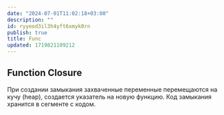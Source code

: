 ```yaml
---
date: "2024-07-01T11:02:18+03:00"
description: ""
id: ryyeod3il3h4yft6xmyk0rn
publish: true
title: Func
updated: 1719821109212
---
```


## Function Closure

При создании замыкания захваченные переменные перемещаются на кучу (heap), создается указатель на новую функцию.
Код замыкания хранится в сегменте с кодом.